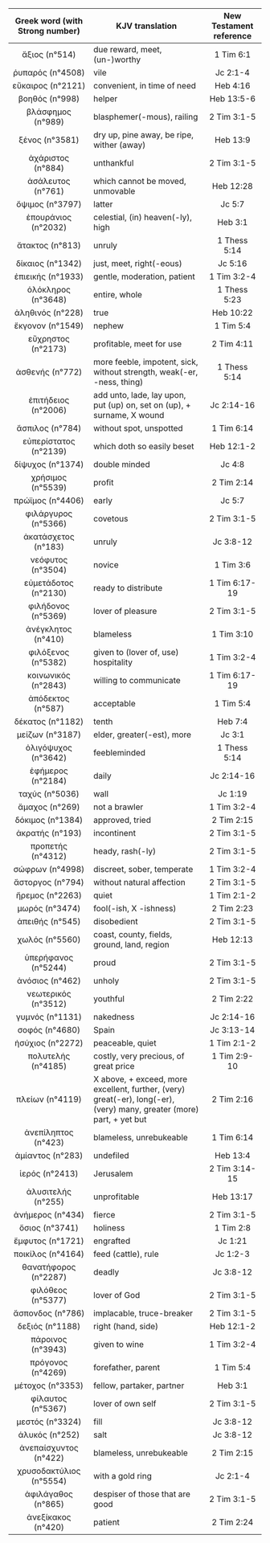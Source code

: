 |Greek word (with Strong number)|KJV translation|New Testament reference|
|:---:|-----|:---:|
ἄξιος (n°514)|due reward, meet, (un-)worthy|1 Tim 6:1|
ῥυπαρός (n°4508)|vile|Jc 2:1-4|
εὔκαιρος (n°2121)|convenient, in time  of need|Heb 4:16|
βοηθός (n°998)|helper|Heb 13:5-6|
βλάσφημος (n°989)|blasphemer(-mous), railing|2 Tim 3:1-5|
ξένος (n°3581)|dry  up, pine away, be ripe, wither (away)|Heb 13:9|
ἀχάριστος (n°884)|unthankful|2 Tim 3:1-5|
ἀσάλευτος (n°761)|which cannot be  moved, unmovable|Heb 12:28|
ὄψιμος (n°3797)|latter|Jc 5:7|
ἐπουράνιος (n°2032)|celestial, (in) heaven(-ly), high|Heb 3:1|
ἄτακτος (n°813)|unruly|1 Thess 5:14|
δίκαιος (n°1342)|just, meet, right(-eous)|Jc 5:16|
ἐπιεικής (n°1933)|gentle,  moderation, patient|1 Tim 3:2-4|
ὁλόκληρος (n°3648)|entire, whole|1 Thess 5:23|
ἀληθινός (n°228)|true|Heb 10:22|
ἔκγονον (n°1549)|nephew|1 Tim 5:4|
εὔχρηστος (n°2173)|profitable, meet for  use|2 Tim 4:11|
ἀσθενής (n°772)|more feeble,  impotent, sick, without strength, weak(-er, -ness, thing)|1 Thess 5:14|
ἐπιτήδειος (n°2006)|add  unto, lade, lay upon, put (up) on, set on (up),  + surname, X wound|Jc 2:14-16|
ἄσπιλος (n°784)|without spot, unspotted|1 Tim 6:14|
εὐπερίστατος (n°2139)|which doth so  easily beset|Heb 12:1-2|
δίψυχος (n°1374)|double minded|Jc 4:8|
χρήσιμος (n°5539)|profit|2 Tim 2:14|
πρώϊμος (n°4406)|early|Jc 5:7|
φιλάργυρος (n°5366)|covetous|2 Tim 3:1-5|
ἀκατάσχετος (n°183)|unruly|Jc 3:8-12|
νεόφυτος (n°3504)|novice|1 Tim 3:6|
εὐμετάδοτος (n°2130)|ready to distribute|1 Tim 6:17-19|
φιλήδονος (n°5369)|lover of  pleasure|2 Tim 3:1-5|
ἀνέγκλητος (n°410)|blameless|1 Tim 3:10|
φιλόξενος (n°5382)|given to (lover  of, use) hospitality|1 Tim 3:2-4|
κοινωνικός (n°2843)|willing to  communicate|1 Tim 6:17-19|
ἀπόδεκτος (n°587)|acceptable|1 Tim 5:4|
δέκατος (n°1182)|tenth|Heb 7:4|
μείζων (n°3187)|elder, greater(-est), more|Jc 3:1|
ὀλιγόψυχος (n°3642)|feebleminded|1 Thess 5:14|
ἐφήμερος (n°2184)|daily|Jc 2:14-16|
ταχύς (n°5036)|wall|Jc 1:19|
ἄμαχος (n°269)|not a brawler|1 Tim 3:2-4|
δόκιμος (n°1384)|approved, tried|2 Tim 2:15|
ἀκρατής (n°193)|incontinent|2 Tim 3:1-5|
προπετής (n°4312)|heady, rash(-ly)|2 Tim 3:1-5|
σώφρων (n°4998)|discreet, sober,  temperate|1 Tim 3:2-4|
ἄστοργος (n°794)|without natural affection|2 Tim 3:1-5|
ἤρεμος (n°2263)|quiet|1 Tim 2:1-2|
μωρός (n°3474)|fool(-ish, X  -ishness)|2 Tim 2:23|
ἀπειθής (n°545)|disobedient|2 Tim 3:1-5|
χωλός (n°5560)|coast, county, fields, ground,  land, region|Heb 12:13|
ὑπερήφανος (n°5244)|proud|2 Tim 3:1-5|
ἀνόσιος (n°462)|unholy|2 Tim 3:1-5|
νεωτερικός (n°3512)|youthful|2 Tim 2:22|
γυμνός (n°1131)|nakedness|Jc 2:14-16|
σοφός (n°4680)|Spain|Jc 3:13-14|
ἡσύχιος (n°2272)|peaceable, quiet|1 Tim 2:1-2|
πολυτελής (n°4185)|costly, very precious, of  great price|1 Tim 2:9-10|
πλείων (n°4119)|X above, + exceed, more  excellent,  further, (very) great(-er), long(-er), (very) many, greater (more)  part, + yet but|2 Tim 2:16|
ἀνεπίληπτος (n°423)|blameless, unrebukeable|1 Tim 6:14|
ἀμίαντος (n°283)|undefiled|Heb 13:4|
ἱερός (n°2413)|Jerusalem|2 Tim 3:14-15|
ἀλυσιτελής (n°255)|unprofitable|Heb 13:17|
ἀνήμερος (n°434)|fierce|2 Tim 3:1-5|
ὅσιος (n°3741)|holiness|1 Tim 2:8|
ἔμφυτος (n°1721)|engrafted|Jc 1:21|
ποικίλος (n°4164)|feed  (cattle), rule|Jc 1:2-3|
θανατήφορος (n°2287)|deadly|Jc 3:8-12|
φιλόθεος (n°5377)|lover of God|2 Tim 3:1-5|
ἄσπονδος (n°786)|implacable, truce-breaker|2 Tim 3:1-5|
δεξιός (n°1188)|right (hand, side)|Heb 12:1-2|
πάροινος (n°3943)|given  to wine|1 Tim 3:2-4|
πρόγονος (n°4269)|forefather, parent|1 Tim 5:4|
μέτοχος (n°3353)|fellow, partaker, partner|Heb 3:1|
φίλαυτος (n°5367)|lover of own self|2 Tim 3:1-5|
μεστός (n°3324)|fill|Jc 3:8-12|
ἁλυκός (n°252)|salt|Jc 3:8-12|
ἀνεπαίσχυντος (n°422)|blameless, unrebukeable|2 Tim 2:15|
χρυσοδακτύλιος (n°5554)|with a gold ring|Jc 2:1-4|
ἀφιλάγαθος (n°865)|despiser  of those that are good|2 Tim 3:1-5|
ἀνεξίκακος (n°420)|patient|2 Tim 2:24|
